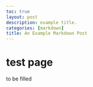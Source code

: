 ```yaml
---
toc: true
layout: post
description: example title.
categories: [markdown]
title: An Example Markdown Post
---
```

# test page 
to be filled
